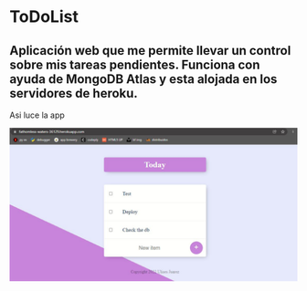 # ToDoList
Aplicación web que me permite llevar un control sobre mis tareas pendientes. 
Funciona con ayuda de MongoDB Atlas y esta alojada en los servidores de heroku.
----

Asi luce la app

![](images/inicio.JPG)




